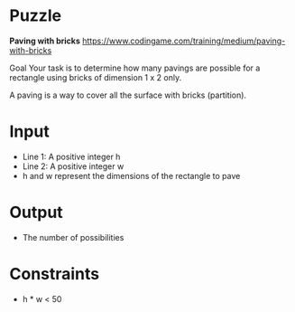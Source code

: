 # Puzzle
**Paving with bricks** https://www.codingame.com/training/medium/paving-with-bricks

Goal
Your task is to determine how many pavings are possible for a rectangle using bricks of dimension 1 x 2 only.

A paving is a way to cover all the surface with bricks (partition).

# Input
* Line 1: A positive integer h
* Line 2: A positive integer w
* h and w represent the dimensions of the rectangle to pave

# Output
* The number of possibilities
 
# Constraints
* h * w < 50
